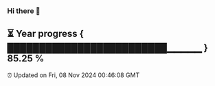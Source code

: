 ### Hi there 👋
⏳ Year progress { █████████████████████████▁▁▁▁▁ } 85.25 %
---
⏰ Updated on Fri, 08 Nov 2024 00:46:08 GMT

